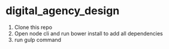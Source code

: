# digital_agency_design

1. Clone this repo
2. Open node cli and run bower install to add all dependencies
3. run gulp command

